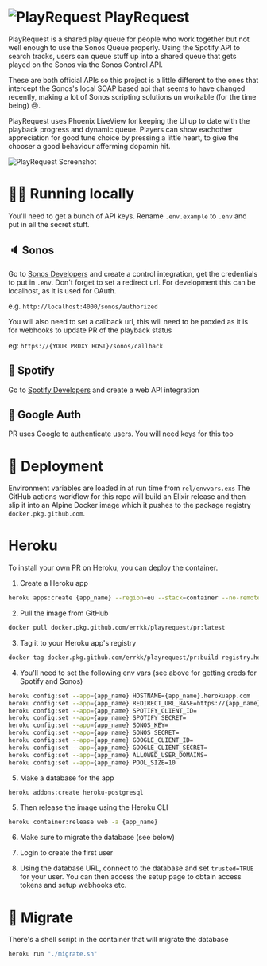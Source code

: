 # ![PlayRequest](https://github.com/errkk/PlayRequest/raw/master/apps/pr_web/assets/static/images/favicon.png) PlayRequest

PlayRequest is a shared play queue for people who work together but not well enough to use the Sonos Queue properly.
Using the Spotify API to search tracks, users can queue stuff up into a shared queue that gets played on the Sonos via the Sonos Control API.

These are both official APIs so this project is a little different to the ones that intercept the Sonos's local SOAP based api that seems to have changed recently, making a lot of Sonos scripting solutions un workable (for the time being) 😢.

PlayRequest uses Phoenix LiveView for keeping the UI up to date with the playback progress and dynamic queue.
Players can show eachother appreciation for good tune choice by pressing a little heart, to give the chooser a good behaviour afferming dopamin hit.

![PlayRequest Screenshot](https://github.com/errkk/PlayRequest/raw/master/docs/play-request-screenshot.png)

# 👩‍💻 Running locally
You'll need to get a bunch of API keys.
Rename `.env.example` to `.env` and put in all the secret stuff.

## 🔈 Sonos
Go to [Sonos Developers](https://integration.sonos.com/integrations)
and create a control integration, get the credentials to put in `.env`.
Don't forget to set a redirect url. For development this can be localhost, as it is used for OAuth.

e.g. `http://localhost:4000/sonos/authorized`

You will also need to set a callback url, this will need to be proxied as it is for webhooks to update PR of the playback status

eg: `https://{YOUR PROXY HOST}/sonos/callback`

## 🎵 Spotify
Go to [Spotify Developers](https://developer.spotify.com/documentation/web-api/) and create a web API integration

## 🔐 Google Auth
PR uses Google to authenticate users.
You will need keys for this too

# 🚀 Deployment
Environment variables are loaded in at run time from `rel/envvars.exs`
The GitHub actions workflow for this repo will build an Elixir release and then slip it into an Alpine Docker image which it pushes to the package registry `docker.pkg.github.com`.

# Heroku
To install your own PR on Heroku, you can deploy the container.

1. Create a Heroku app
```sh
heroku apps:create {app_name} --region=eu --stack=container --no-remote
```

2. Pull the image from GitHub
```sh
docker pull docker.pkg.github.com/errkk/playrequest/pr:latest
```

3. Tag it to your Heroku app's registry
```sh
docker tag docker.pkg.github.com/errkk/playrequest/pr:build registry.heroku.com/{app_name}/web
```

4. You'll need to set the following env vars (see above for getting creds for Spotify and Sonos)
```sh
heroku config:set --app={app_name} HOSTNAME={app_name}.herokuapp.com
heroku config:set --app={app_name} REDIRECT_URL_BASE=https://{app_name}.herokuapp.com
heroku config:set --app={app_name} SPOTIFY_CLIENT_ID=
heroku config:set --app={app_name} SPOTIFY_SECRET=
heroku config:set --app={app_name} SONOS_KEY=
heroku config:set --app={app_name} SONOS_SECRET=
heroku config:set --app={app_name} GOOGLE_CLIENT_ID=
heroku config:set --app={app_name} GOOGLE_CLIENT_SECRET=
heroku config:set --app={app_name} ALLOWED_USER_DOMAINS=
heroku config:set --app={app_name} POOL_SIZE=10
```

5. Make a database for the app
```sh
heroku addons:create heroku-postgresql
```

5.  Then release the image using the Heroku CLI
```sh
heroku container:release web -a {app_name}
```

6. Make sure to migrate the database (see below)

7. Login to create the first user

8. Using the database URL, connect to the database and set `trusted=TRUE` for your user.
You can then access the setup page to obtain access tokens and setup webhooks etc.

# 📝 Migrate
There's a shell script in the container that will migrate the database
```sh
heroku run "./migrate.sh"
```

